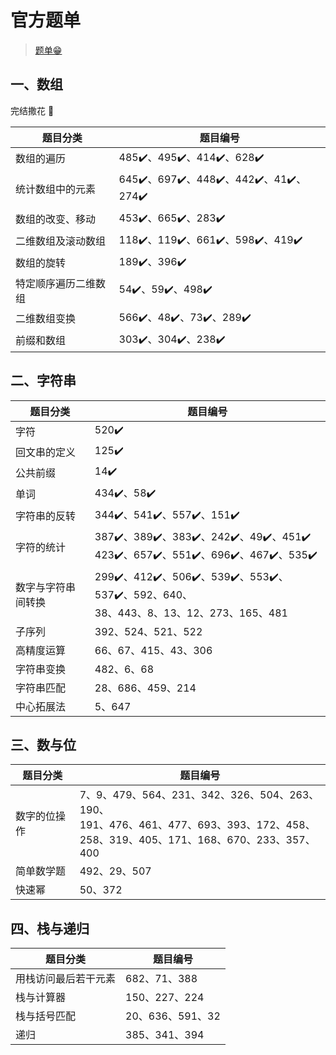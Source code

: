 # 官方题单

> [题单😁](https://leetcode.cn/circle/discuss/E3yavq/)

## 一、数组

完结撒花 👏

| 题目分类       | 题目编号                                |
|------------|-------------------------------------|
| 数组的遍历      | 485✔️、495✔️、414✔️、628✔️             |
| 统计数组中的元素   | 645✔️、697✔️、448✔️、442✔️、41✔️️、274✔️ |
| 数组的改变、移动   | 453✔️、665✔️、283✔️                   |
| 二维数组及滚动数组  | 118✔️、119✔️、661✔️、598✔️、419✔️       |
| 数组的旋转      | 189✔️、396✔️                         |
| 特定顺序遍历二维数组 | 54✔️、59✔️、498✔️                     |
| 二维数组变换     | 566✔️、48✔️、73✔️、289✔️               |
| 前缀和数组      | 303✔️、304✔️、238✔️                   |

## 二、字符串

| 题目分类      | 题目编号                                                                        |
|-----------|-----------------------------------------------------------------------------|
| 字符        | 520✔️                                                                       |
| 回文串的定义    | 125✔️                                                                       |
| 公共前缀      | 14✔️                                                                        |
| 单词        | 434✔️、58✔️                                                                  |
| 字符串的反转    | 344✔️、541✔️、557✔️、151✔️                                                     |
| 字符的统计     | 387✔️、389✔️、383✔️、242✔️、49✔️、451✔️<br/>423✔️、657✔️、551✔️、696✔️、467✔️、535✔️  |
| 数字与字符串间转换 | 299✔️、412✔️、506✔️、539✔️、553✔️、537✔️、592、640、<br/>38、443、8、13、12、273、165、481 |
| 子序列       | 392、524、521、522                                                             |
| 高精度运算     | 66、67、415、43、306                                                            |
| 字符串变换     | 482、6、68                                                                    |
| 字符串匹配     | 28、686、459、214                                                              |
| 中心拓展法     | 5、647                                                                       |

## 三、数与位

| 题目分类   | 题目编号                                                                                                              |
|--------|-------------------------------------------------------------------------------------------------------------------|
| 数字的位操作 | 7、9、479、564、231、342、326、504、263、190、<br/>191、476、461、477、693、393、172、458、<br/>258、319、405、171、168、670、233、357、400 |
| 简单数学题  | 492、29、507                                                                                                        |
| 快速幂    | 50、372                                                                                                            |

## 四、栈与递归

| 题目分类       | 题目编号          |
|------------|---------------|
| 用栈访问最后若干元素 | 682、71、388    |
| 栈与计算器      | 150、227、224   |
| 栈与括号匹配     | 20、636、591、32 |
| 递归         | 385、341、394   |




















